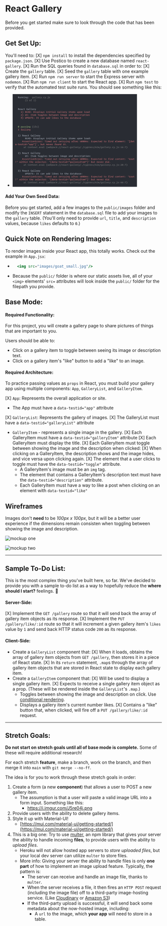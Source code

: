 # React Gallery

Before you get started make sure to look through the code that has been provided.

## Get Set Up:

You'll need to:
[X] `npm install` to install the dependencies specified by `package.json`.
[X] Use Postico to create a new database named `react-gallery`.
[X] Run the SQL queries found in `database.sql` in order to:
  [X] Create the `gallery` table.
  [X] Seed the `gallery` table with one example gallery item.
[X] Run `npm run server` to start the Express server with `nodemon`.
[X] Run `npm run client` to start the React app.
[X] Run `npm test` to verify that the automated test suite runs. You should see something like this:
  * <img src="instructions_images/test-run.png" width="400px">

#### Add Your Own Seed Data:

Before you get started, add a few images to the `public/images` folder and modify the `INSERT` statement in the `database.sql` file to add your images to the `gallery` table. (You'll only need to provide `url`, `title`, and `description` values, because `likes` defaults to `0`.)

## Quick Note on Rendering Images:

To render images inside your React app, this totally works. Check out the example in `App.jsx`:

* ```jsx
    <img src="images/goat_small.jpg"/>
  ```

* Because the `public/` folder is where our static assets live, all of your `<img>` elements' `src=` attributes will look inside the `public/` folder for the filepath you provide.


## Base Mode:

#### Required Functionality:

For this project, you will create a gallery page to share pictures of things that are important to you.

Users should be able to:
* Click on a gallery item to toggle between seeing its image or description text.
* Click on a gallery item's "like" button to add a "like" to an image. 

#### Required Architecture:

To practice passing values as `props` in React, you must build your gallery app using multiple components: `App`, `GalleryList`, and `GalleryItem`.

[X] `App`: Represents the overall application or site.
  * The App must have a `data-testid="app"` attribute

[X] `GalleryList`: Represents the gallery of images.
  [X] The GalleryList must have a `data-testid="galleryList"` attribute

* `GalleryItem` - represents a single image in the gallery.
  [X] Each GalleryItem must have a `data-testid="galleryItem"` attribute
  [X] Each GalleryItem must display the title.
  [X] Each GalleryItem must toggle between showing the image and the description when clicked:
    [X] When clicking on a GalleryItem, the description shows and the image hides, and vice versa upon clicking again.
    [X] The element that a user clicks to toggle must have the `data-testid="toggle"` attribute.
    * A GalleryItem's image must be an `img` tag.
    * The element that contains a GalleryItem's description text must have the `data-testid="description"` attribute.
  * Each GalleryItem must have a way to like a post when clicking on an element with `data-testid="like"`

## Wireframes

Images don't **need** to be *100px x 100px*, but it will be a better user experience if the dimensions remain consisten when toggling between showing the image and description.

![mockup one](instructions_images/first-mockup.png)

![mockup two](instructions_images/second-mockup.png)

---

## Sample To-Do List:

This is the most complex thing you've built here, so far. We've decided to provide you with a sample to-do list as a way to hopefully reduce the **where should I start?** feelings. 🙂

 #### Server-Side:

[X] Implement the `GET /gallery` route so that it will send back the array of gallery item objects as its response.
[X] Implement the `PUT /gallery/like/:id` route so that it will increment a given gallery item's `likes` value by `1` and send back HTTP status code `200` as its response. 

#### Client-Side:

* Create a `GalleryList` component that:
  [X] When it loads, obtains the array of gallery item objects from `GET /gallery`, then stores it in a piece of React state.
  [X] In its `return` statement, `.map`s through the array of gallery item objects that are stored in React state to display each gallery item.
* Create a `GalleryItem` component that:
  [X] Will be used to display a single gallery item.
  [X] Expects to receive a single gallery item object as a prop. (These will be rendered inside the `GalleryList`'s `.map`.)
  * Toggles between showing the image and description on click. Use [conditional rendering](https://react.dev/learn/conditional-rendering).
  * Displays a gallery item's current number likes.
  [X] Contains a "like" button that, when clicked, will fire off a `PUT /gallery/like/:id` request.

---

## Stretch Goals:

**Do not start on stretch goals until all of base mode is complete.** Some of these will require additional research!

For each stretch **feature**, make a branch, work on the branch, and then merge it into `main` with `git merge --no-ff`.

The idea is for you to work through these stretch goals in order:

1.  Create a form (a new **component**) that allows a user to POST a new gallery item.
    * The assumption is that a user will paste a valid image URL into a form input. Something like this:
      * https://i.imgur.com/J5re04j.png
2.  Provide users with the ability to delete gallery items.
3. Style it up with Material-UI!
    * [https://mui.com/material-ui/getting-started/](https://mui.com/material-ui/getting-started/)
4. This is a big one: Try to use [multer](https://github.com/expressjs/multer), an npm library that gives your server the ability to handle incoming **files**, to provide users with the ability to *upload files*.
    * Heroku will not allow hosted app servers to *store uploaded files*, but your local dev server can utilize `multer` to store files.
    * More info: Giving your server the ability to handle files is only **one part** of how to implement an image upload feature. Typically, the pattern is:
      * The server can receive and handle an image file, thanks to `multer`.
      * When the server receives a file, it then fires an `HTTP POST` request (including the image file) off to a third-party image-hosting service. (Like [Cloudinary](https://cloudinary.com/documentation/image_upload_api_reference) or [Amazon S3](https://docs.aws.amazon.com/AmazonS3/latest/userguide/Welcome.html))
      * If the third-party upload is successful, it will send back some metadata about the now-hosted image, including:
        * A `url` to the image, which **your app** will need to store in a table.
